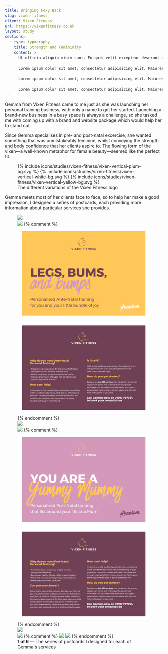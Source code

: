 ```yaml
---
title: Bringing Foxy Back
slug: vixen-fitness
client: Vixen Fitness
url: https://vixenfitness.co.uk
layout: study
sections:
  - type: typography
    title: Strength and Femininity
    content: >
      Ut officia aliquip minim sunt. Eu quis velit excepteur deserunt aliqua. Aliqua nisi sunt voluptate duis minim elit Lorem sunt pariatur nisi mollit commodo occaecat non. Enim do in sunt cupidatat Lorem irure sit velit ipsum. Elit exercitation nostrud nisi aliqua elit quis qui reprehenderit. Dolore consequat non aliquip culpa laborum in tempor exercitation irure.

      Lorem ipsum dolor sit amet, consectetur adipisicing elit. Maiores beatae accusamus optio doloribus consequuntur, minima nihil non facere id ratione quidem sunt consectetur accusantium ad magni, iusto, numquam animi provident!

      Lorem ipsum dolor sit amet, consectetur adipisicing elit. Maiores beatae accusamus optio doloribus consequuntur, minima nihil non facere id ratione quidem sunt consectetur accusantium ad magni, iusto, numquam animi provident!

      Lorem ipsum dolor sit amet, consectetur adipisicing elit. Maiores beatae accusamus optio doloribus consequuntur, minima nihil non facere id ratione quidem sunt consectetur accusantium ad magni, iusto, numquam animi provident!
---
```


Gemma from Vixen Fitness came to me just as she was launching her personal training business, with only a name to get her started. Launching a brand-new business in a busy space is always a challenge, so she tasked me with coming up with a brand and website package which would help her to stand out.

Since Gemma specialises in pre- and post-natal excercise, she wanted something that was unmistakeably feminine, whilst conveying the strength and body confidence that her clients aspire to. The flowing form of the vixen&mdash;a well-known metaphor for female beauty&mdash;seemed like the perfect fit.

<figure class="image image--full-width">
  {% include icons/studies/vixen-fitness/vixen-vertical-plum-bg.svg %}
  {% include icons/studies/vixen-fitness/vixen-vertical-white-bg.svg %}
  {% include icons/studies/vixen-fitness/vixen-vertical-yellow-bg.svg %}
  <figcaption class="image__caption">The different variations of the Vixen Fitness logo</figcaption>
</figure>

Gemma meets most of her clients face to face, so to help her make a good impression, I designed a series of postcards, each providing more information about particular services she provides.

<figure class="image image--slideshow image--flyers">
  <div class="swiper-container">
    <div class="swiper-wrapper">
      <div class="swiper-slide">
        <img src="//placecage.com/800/600" />
      </div>
      <div class="swiper-slide">
        <img src="//placecage.com/800/600" />
        {% comment %}
        <img src="/img/studies/vixen-fitness/ante-natal-flyer-front.svg" />
        <img src="/img/studies/vixen-fitness/ante-natal-flyer-back.svg" />
        {% endcomment %}
      </div>
      <div class="swiper-slide">
        <img src="//placecage.com/800/600" />
      </div>
      <div class="swiper-slide">
        <img src="//placecage.com/800/600" />
        {% comment %}
        <img src="/img/studies/vixen-fitness/post-natal-flyer-front.svg" />
        <img src="/img/studies/vixen-fitness/post-natal-flyer-back.svg" />
        {% endcomment %}
      </div>
      <div class="swiper-slide">
        <img src="//placecage.com/800/600" />
      </div>
      <div class="swiper-slide">
        <img src="//placecage.com/800/600" />
        {% comment %}
        <img src="/img/studies/vixen-fitness/mobile-training-flyer-front.svg" />
        <img src="/img/studies/vixen-fitness/mobile-training-flyer-back.svg" />
        {% endcomment %}
      </div>
    </div>
  </div>

  <figcaption class="image__caption">
    <strong><span class="swiper-current">1</span> of 6</strong> &mdash;
    The series of postcards I designed for each of Gemma's services
  </figcaption>
</figure>
